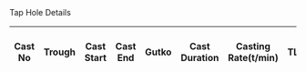   <div class="col-md-6 d-flex">
                <div class="card w-180">
                    <div class="card-header bg-primary text-white">Tap Hole Details</div>
                    <div class="card-body table-responsive">
                        <table class="table table-bordered table-md text-center align-middle">
                            <thead class="table-light">
                                <tr>
                                    <th>Cast No</th>
                                    <th>Trough</th>
                                    <th>Cast Start</th>
                                    <th>Cast End</th>
                                    <th>Gutko</th>
                                    <th class="long-header">Cast Duration</th>
                                    <th class="long-header">Casting Rate(t/min)</th>
                                    <th>TLC</th>
                                    <th>OT</th>
                                    <th class="long-header">Cast Ready Time</th>
                                    <th class="long-header">Splashing Wetness Time</th>
                                    <th class="long-header">Cast Type</th>
                                    <th class="long-header">Clay Condition</th>
                                    <th class="long-header">Taphole Behaviour at End Cast</th>
                                </tr>
                            </thead>
                            <tbody></tbody>
                        </table>
                    </div>
                </div>
            </div>
